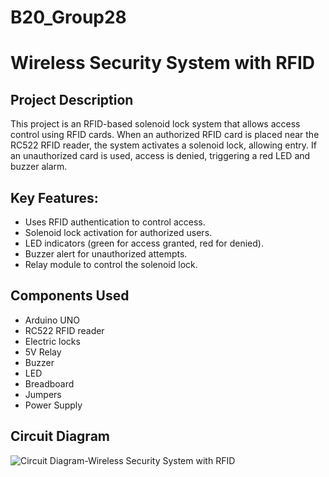 # B20_Group28

# Wireless Security System with RFID

## Project Description

This project is an RFID-based solenoid lock system that allows access control using RFID cards. When an authorized RFID card is placed near the RC522 RFID reader, the system activates a solenoid lock, allowing entry. If an unauthorized card is used, access is denied, triggering a red LED and buzzer alarm.

## Key Features:
- Uses RFID authentication to control access.
- Solenoid lock activation for authorized users.
- LED indicators (green for access granted, red for denied).
- Buzzer alert for unauthorized attempts.
- Relay module to control the solenoid lock.

## Components Used

- Arduino UNO
- RC522 RFID reader
- Electric locks
- 5V Relay
- Buzzer
- LED
- Breadboard
- Jumpers
- Power Supply

## Circuit Diagram

![Circuit Diagram-Wireless Security System with RFID](https://github.com/user-attachments/assets/1857ac11-0fe4-4e75-a665-c8a1b4647051)

